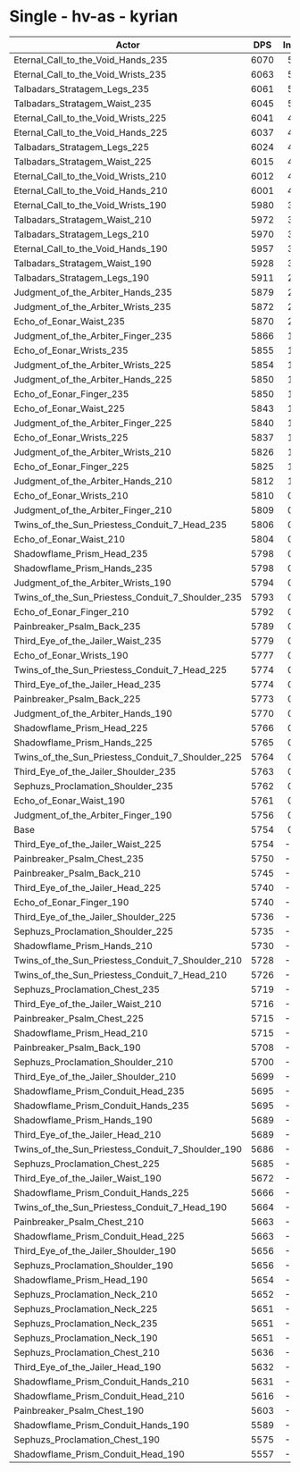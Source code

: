 # Single - hv-as - kyrian
| Actor | DPS | Increase |
|---|:---:|:---:|
|Eternal_Call_to_the_Void_Hands_235|6070|5.49%|
|Eternal_Call_to_the_Void_Wrists_235|6063|5.37%|
|Talbadars_Stratagem_Legs_235|6061|5.33%|
|Talbadars_Stratagem_Waist_235|6045|5.05%|
|Eternal_Call_to_the_Void_Wrists_225|6041|4.99%|
|Eternal_Call_to_the_Void_Hands_225|6037|4.92%|
|Talbadars_Stratagem_Legs_225|6024|4.68%|
|Talbadars_Stratagem_Waist_225|6015|4.54%|
|Eternal_Call_to_the_Void_Wrists_210|6012|4.49%|
|Eternal_Call_to_the_Void_Hands_210|6001|4.28%|
|Eternal_Call_to_the_Void_Wrists_190|5980|3.93%|
|Talbadars_Stratagem_Waist_210|5972|3.78%|
|Talbadars_Stratagem_Legs_210|5970|3.76%|
|Eternal_Call_to_the_Void_Hands_190|5957|3.52%|
|Talbadars_Stratagem_Waist_190|5928|3.02%|
|Talbadars_Stratagem_Legs_190|5911|2.73%|
|Judgment_of_the_Arbiter_Hands_235|5879|2.17%|
|Judgment_of_the_Arbiter_Wrists_235|5872|2.04%|
|Echo_of_Eonar_Waist_235|5870|2.01%|
|Judgment_of_the_Arbiter_Finger_235|5866|1.95%|
|Echo_of_Eonar_Wrists_235|5855|1.76%|
|Judgment_of_the_Arbiter_Wrists_225|5854|1.74%|
|Judgment_of_the_Arbiter_Hands_225|5850|1.67%|
|Echo_of_Eonar_Finger_235|5850|1.67%|
|Echo_of_Eonar_Waist_225|5843|1.54%|
|Judgment_of_the_Arbiter_Finger_225|5840|1.50%|
|Echo_of_Eonar_Wrists_225|5837|1.45%|
|Judgment_of_the_Arbiter_Wrists_210|5826|1.24%|
|Echo_of_Eonar_Finger_225|5825|1.24%|
|Judgment_of_the_Arbiter_Hands_210|5812|1.00%|
|Echo_of_Eonar_Wrists_210|5810|0.97%|
|Judgment_of_the_Arbiter_Finger_210|5809|0.96%|
|Twins_of_the_Sun_Priestess_Conduit_7_Head_235|5806|0.91%|
|Echo_of_Eonar_Waist_210|5804|0.86%|
|Shadowflame_Prism_Head_235|5798|0.76%|
|Shadowflame_Prism_Hands_235|5798|0.76%|
|Judgment_of_the_Arbiter_Wrists_190|5794|0.69%|
|Twins_of_the_Sun_Priestess_Conduit_7_Shoulder_235|5793|0.67%|
|Echo_of_Eonar_Finger_210|5792|0.66%|
|Painbreaker_Psalm_Back_235|5789|0.60%|
|Third_Eye_of_the_Jailer_Waist_235|5779|0.43%|
|Echo_of_Eonar_Wrists_190|5777|0.41%|
|Twins_of_the_Sun_Priestess_Conduit_7_Head_225|5774|0.34%|
|Third_Eye_of_the_Jailer_Head_235|5774|0.34%|
|Painbreaker_Psalm_Back_225|5773|0.33%|
|Judgment_of_the_Arbiter_Hands_190|5770|0.28%|
|Shadowflame_Prism_Head_225|5766|0.21%|
|Shadowflame_Prism_Hands_225|5765|0.19%|
|Twins_of_the_Sun_Priestess_Conduit_7_Shoulder_225|5764|0.17%|
|Third_Eye_of_the_Jailer_Shoulder_235|5763|0.15%|
|Sephuzs_Proclamation_Shoulder_235|5762|0.14%|
|Echo_of_Eonar_Waist_190|5761|0.12%|
|Judgment_of_the_Arbiter_Finger_190|5756|0.03%|
|Base|5754|0.00%|
|Third_Eye_of_the_Jailer_Waist_225|5754|-0.01%|
|Painbreaker_Psalm_Chest_235|5750|-0.07%|
|Painbreaker_Psalm_Back_210|5745|-0.15%|
|Third_Eye_of_the_Jailer_Head_225|5740|-0.25%|
|Echo_of_Eonar_Finger_190|5740|-0.25%|
|Third_Eye_of_the_Jailer_Shoulder_225|5736|-0.32%|
|Sephuzs_Proclamation_Shoulder_225|5735|-0.34%|
|Shadowflame_Prism_Hands_210|5730|-0.42%|
|Twins_of_the_Sun_Priestess_Conduit_7_Shoulder_210|5728|-0.45%|
|Twins_of_the_Sun_Priestess_Conduit_7_Head_210|5726|-0.49%|
|Sephuzs_Proclamation_Chest_235|5719|-0.62%|
|Third_Eye_of_the_Jailer_Waist_210|5716|-0.65%|
|Painbreaker_Psalm_Chest_225|5715|-0.68%|
|Shadowflame_Prism_Head_210|5715|-0.69%|
|Painbreaker_Psalm_Back_190|5708|-0.79%|
|Sephuzs_Proclamation_Shoulder_210|5700|-0.93%|
|Third_Eye_of_the_Jailer_Shoulder_210|5699|-0.95%|
|Shadowflame_Prism_Conduit_Head_235|5695|-1.02%|
|Shadowflame_Prism_Conduit_Hands_235|5695|-1.03%|
|Shadowflame_Prism_Hands_190|5689|-1.13%|
|Third_Eye_of_the_Jailer_Head_210|5689|-1.13%|
|Twins_of_the_Sun_Priestess_Conduit_7_Shoulder_190|5686|-1.18%|
|Sephuzs_Proclamation_Chest_225|5685|-1.20%|
|Third_Eye_of_the_Jailer_Waist_190|5672|-1.44%|
|Shadowflame_Prism_Conduit_Hands_225|5666|-1.54%|
|Twins_of_the_Sun_Priestess_Conduit_7_Head_190|5664|-1.56%|
|Painbreaker_Psalm_Chest_210|5663|-1.58%|
|Shadowflame_Prism_Conduit_Head_225|5663|-1.59%|
|Third_Eye_of_the_Jailer_Shoulder_190|5656|-1.70%|
|Sephuzs_Proclamation_Shoulder_190|5656|-1.70%|
|Shadowflame_Prism_Head_190|5654|-1.75%|
|Sephuzs_Proclamation_Neck_210|5652|-1.77%|
|Sephuzs_Proclamation_Neck_225|5651|-1.78%|
|Sephuzs_Proclamation_Neck_235|5651|-1.79%|
|Sephuzs_Proclamation_Neck_190|5651|-1.80%|
|Sephuzs_Proclamation_Chest_210|5636|-2.06%|
|Third_Eye_of_the_Jailer_Head_190|5632|-2.12%|
|Shadowflame_Prism_Conduit_Hands_210|5631|-2.14%|
|Shadowflame_Prism_Conduit_Head_210|5616|-2.40%|
|Painbreaker_Psalm_Chest_190|5603|-2.62%|
|Shadowflame_Prism_Conduit_Hands_190|5589|-2.87%|
|Sephuzs_Proclamation_Chest_190|5575|-3.10%|
|Shadowflame_Prism_Conduit_Head_190|5557|-3.43%|
